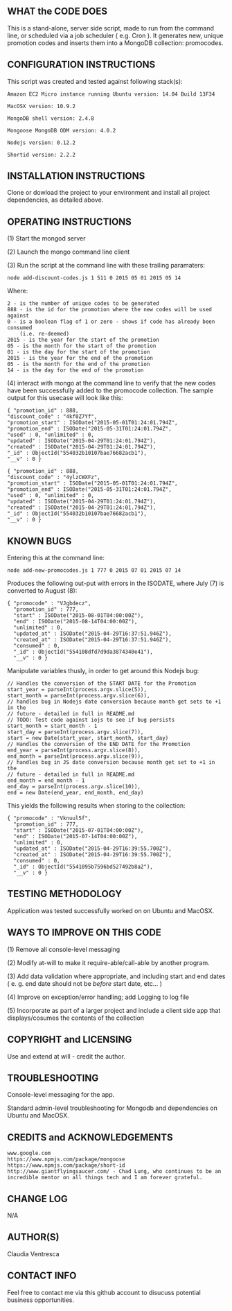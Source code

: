 
WHAT the CODE DOES
------------------
This is a stand-alone, server side script, made to run from the command line,
or scheduled via a job scheduler ( e.g. Cron ).  It generates new, unique
promotion codes and inserts them into a MongoDB collection: promocodes.


CONFIGURATION INSTRUCTIONS
--------------------------
This script was created and tested against following stack(s):

    Amazon EC2 Micro instance running Ubuntu version: 14.04 Build 13F34

    MacOSX version: 10.9.2

    MongoDB shell version: 2.4.8

    Mongoose MongoDB ODM version: 4.0.2

    Nodejs version: 0.12.2

    Shortid version: 2.2.2


INSTALLATION INSTRUCTIONS
-------------------------
Clone or dowload the project to your environment and install all project
dependencies, as detailed above.


OPERATING INSTRUCTIONS
----------------------
(1) Start the mongod server

(2) Launch the mongo command line client

(3) Run the script at the command line with these trailing paramaters:

    node add-discount-codes.js 1 511 0 2015 05 01 2015 05 14

Where:

    2 - is the number of unique codes to be generated
    888 - is the id for the promotion where the new codes will be used against
    0 - is a boolean flag of 1 or zero - shows if code has already been consumed
        (i.e. re-deemed)
    2015 - is the year for the start of the promotion
    05 - is the month for the start of the promotion
    01 - is the day for the start of the promotion
    2015 - is the year for the end of the promotion
    05 - is the month for the end of the promotion
    14 - is the day for the end of the promotion

(4) interact with mongo at the command line to verify that the new codes
have been successfully added to the promocode collection.  The sample output
for this usecase will look like this:

    { "promotion_id" : 888,
    "discount_code" : "4kf0Z7Yf",
    "promotion_start" : ISODate("2015-05-01T01:24:01.794Z",
    "promotion_end" : ISODate("2015-05-31T01:24:01.794Z",
    "used" : 0, "unlimited" : 0,
    "updated" : ISODate("2015-04-29T01:24:01.794Z"),
    "created" : ISODate("2015-04-29T01:24:01.794Z"),
    "_id" : ObjectId("554032b10107bae76682acb1"),
    "__v" : 0 }

    { "promotion_id" : 888,
    "discount_code" : "4ylzCWXFz",
    "promotion_start" : ISODate("2015-05-01T01:24:01.794Z",
    "promotion_end" : ISODate("2015-05-31T01:24:01.794Z",
    "used" : 0, "unlimited" : 0,
    "updated" : ISODate("2015-04-29T01:24:01.794Z"),
    "created" : ISODate("2015-04-29T01:24:01.794Z"),
    "_id" : ObjectId("554032b10107bae76682acb1"),
    "__v" : 0 }


KNOWN BUGS
----------
Entering this at the command line:

    node add-new-promocodes.js 1 777 0 2015 07 01 2015 07 14

Produces the following out-put with errors in the ISODATE, where July (7) is
converted to August (8):

    { "promocode" : "VJgbdecz",
      "promotion_id" : 777,
      "start" : ISODate("2015-08-01T04:00:00Z"),
      "end" : ISODate("2015-08-14T04:00:00Z"),
      "unlimited" : 0,
      "updated_at" : ISODate("2015-04-29T16:37:51.946Z"),
      "created_at" : ISODate("2015-04-29T16:37:51.946Z"),
      "consumed" : 0,
      "_id" : ObjectId("554108dfd7d9da3874340e41"),
      "__v" : 0 }

Manipulate variables thusly, in order to get around this Nodejs bug:

    // Handles the conversion of the START DATE for the Promotion
    start_year = parseInt(process.argv.slice(5)),
    start_month = parseInt(process.argv.slice(6)),
    // handles bug in Nodejs date conversion because month get sets to +1 in the
    // future - detailed in full in README.md
    // TODO: Test code against iojs to see if bug persists
    start_month = start_month - 1
    start_day = parseInt(process.argv.slice(7)),
    start = new Date(start_year, start_month, start_day)
    // Handles the conversion of the END DATE for the Promotion
    end_year = parseInt(process.argv.slice(8)),
    end_month = parseInt(process.argv.slice(9)),
    // handles bug in JS date conversion because month get set to +1 in the
    // future - detailed in full in README.md
    end_month = end_month - 1
    end_day = parseInt(process.argv.slice(10)),
    end = new Date(end_year, end_month, end_day)

This yields the following results when storing to the collection:

    { "promocode" : "Vknuul5f",
      "promotion_id" : 777,
      "start" : ISODate("2015-07-01T04:00:00Z"),
      "end" : ISODate("2015-07-14T04:00:00Z"),
      "unlimited" : 0,
      "updated_at" : ISODate("2015-04-29T16:39:55.700Z"),
      "created_at" : ISODate("2015-04-29T16:39:55.700Z"),
      "consumed" : 0,
      "_id" : ObjectId("5541095b7596bd527492b8a2"),
      "__v" : 0 }


TESTING METHODOLOGY
-------------------
Application was tested successfully worked on on Ubuntu and MacOSX.


WAYS TO IMPROVE ON THIS CODE
----------------------------
(1) Remove all console-level messaging

(2) Modify at-will to make it require-able/call-able by another program.

(3) Add data validation where appropriate, and including start and end dates
    ( e. g. end date should not be *before* start date, etc... )

(4) Improve on exception/error handling; add Logging to log file

(5) Incorporate as part of a larger project and include a client side app that
displays/cosumes the contents of the collection


COPYRIGHT and LICENSING
-----------------------
Use and extend at will - credit the author.


TROUBLESHOOTING
---------------
Console-level messaging for the app.

Standard admin-level troubleshooting for Mongodb and dependencies on Ubuntu and
MacOSX.


CREDITS and ACKNOWLEDGEMENTS
----------------------------
    www.google.com
    https://www.npmjs.com/package/mongoose
    https://www.npmjs.com/package/short-id
    http://www.giantflyingsaucer.com/ - Chad Lung, who continues to be an
    incredible mentor on all things tech and I am forever grateful.


CHANGE LOG
---------
N/A


AUTHOR(S)
-------
Claudia Ventresca


CONTACT INFO
------------
Feel free to contact me via this github account to disucuss potential business
opportunities.
